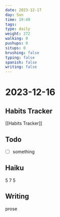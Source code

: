 ```yaml
---
date: 2023-12-17
day: Sun
time: 19:49
tags: 
type: daily
weight: 272
walking: 0
pushups: 0
situps: 0
brushing: false
typing: false
spanish: false
writing: false
---
```

# 2023-12-16

## Habits Tracker
[[Habits Tracker]]

## Todo
- [ ] something 
## Haiku
5
7
5
## Writing
prose
